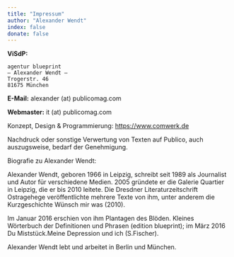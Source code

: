 ```yaml
---
title: "Impressum"
author: "Alexander Wendt"
index: false
donate: false
---
```



__ViSdP:__
```
agentur blueprint
– Alexander Wendt –
Trogerstr. 46
81675 München
```

__E-Mail:__ alexander (at) publicomag.com

__Webmaster:__ it (at) publicomag.com

Konzept, Design & Programmierung: https://www.comwerk.de

Nachdruck oder sonstige Verwertung von Texten auf Publico, auch auszugsweise, bedarf der Genehmigung.

Biografie zu Alexander Wendt:

Alexander Wendt, geboren 1966 in Leipzig, schreibt seit 1989 als Journalist und Autor für verschiedene Medien. 2005 gründete er die Galerie Quartier in Leipzig, die er bis 2010 leitete. Die Dresdner Literaturzeitschrift Ostragehege veröffentlichte mehrere Texte von ihm, unter anderem die Kurzgeschichte Wünsch mir was (2010).

Im Januar 2016 erschien von ihm Plantagen des Blöden. Kleines Wörterbuch der Definitionen und Phrasen (edition blueprint); im März 2016 Du Miststück.Meine Depression und ich (S.Fischer).

Alexander Wendt lebt und arbeitet in Berlin und München.

